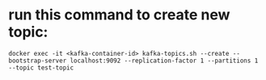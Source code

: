 # run this command to create new topic:
```docker exec -it <kafka-container-id> kafka-topics.sh --create --bootstrap-server localhost:9092 --replication-factor 1 --partitions 1 --topic test-topic```